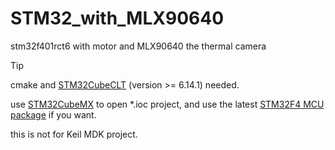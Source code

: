 # STM32_with_MLX90640
stm32f401rct6 with motor and MLX90640 the thermal camera

> [!TIP]
> cmake and [STM32CubeCLT](https://www.st.com.cn/en/development-tools/stm32cubeclt.html) (version >= 6.14.1) needed.
>
> use [STM32CubeMX](https://www.st.com.cn/zh/development-tools/stm32cubemx.html) to open *.ioc project, and use the latest [STM32F4 MCU package](https://www.st.com.cn/zh/embedded-software/stm32cubef4.html#get-software) if you want.
> 
> this is not for Keil MDK project.